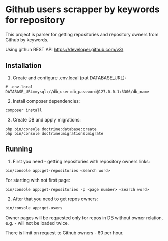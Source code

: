 # Github users scrapper by keywords for repository

This project is parser for getting repositories and repository owners from Github by keywords.

Using githun REST API https://developer.github.com/v3/

## Installation

1. Create and configure .env.local (put DATABASE_URL):
```
# .env.local
DATABASE_URL=mysql://db_user:db_password@127.0.0.1:3306/db_name

```

2. Install composer dependencies:
```
composer install
```

3. Create DB and apply migrations:
```
php bin/console doctrine:database:create
php bin/console doctrine:migrations:migrate
```

## Running

1. First you need - getting repositories with repository owners links:

```
bin/console app:get-repositories <search word>
```

For starting with not first page:
```
bin/console app:get-repositories -p <page number> <search word>
```

2. After that you need to get repos owners:
```
bin/console app:get-users
```

Owner pages will be requested only for repos in DB without owner relation, e.g. - will not be loaded twice.

There is limit on request to Github owners - 60 per hour.